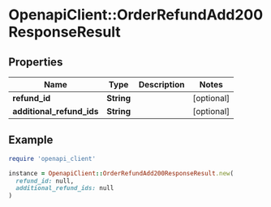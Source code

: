 # OpenapiClient::OrderRefundAdd200ResponseResult

## Properties

| Name | Type | Description | Notes |
| ---- | ---- | ----------- | ----- |
| **refund_id** | **String** |  | [optional] |
| **additional_refund_ids** | **String** |  | [optional] |

## Example

```ruby
require 'openapi_client'

instance = OpenapiClient::OrderRefundAdd200ResponseResult.new(
  refund_id: null,
  additional_refund_ids: null
)
```

